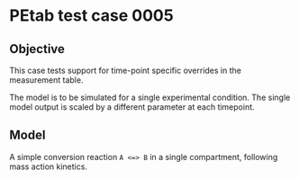 # PEtab test case 0005

## Objective 

This case tests support for time-point specific overrides in the measurement
table.

The model is to be simulated for a single experimental condition. The single
model output is scaled by a different parameter at each timepoint.

## Model

A simple conversion reaction `A <=> B` in a single compartment, following
mass action kinetics.
